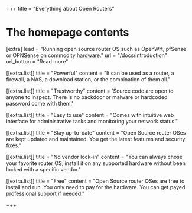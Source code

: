 +++
title = "Everything about Open Routers"

# The homepage contents
[extra]
lead = "Running open source router OS such as OpenWrt, pfSense or OPNSense on commodity hardware."
url = "/docs/introduction"
url_button = "Read more"

[[extra.list]]
title = "Powerful"
content = "It can be used as a router, a firewall, a NAS, a download station, or the combination of them all."

[[extra.list]]
title = "Trustworthy"
content = 'Source code are open to anyone to inspect. There is no backdoor or malware or hardcoded password come with them.'

[[extra.list]]
title = "Easy to use"
content = "Comes with intuitive web interface for administrative tasks and monitoring your network status."

[[extra.list]]
title = "Stay up-to-date"
content = "Open Source router OSes are kept updated and maintained. You get the latest features and security fixes."

[[extra.list]]
title = "No vendor lock-in"
content = "You can always chose your favorite router OS, install it on any supported hardware without been locked with a specific vendor."

[[extra.list]]
title = "Free"
content = "Open Source router OSes are free to install and run. You only need to pay for the hardware. You can get payed professional support if needed."

+++
